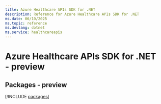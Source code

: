 ```yaml
---
title: Azure Healthcare APIs SDK for .NET
description: Reference for Azure Healthcare APIs SDK for .NET
ms.date: 06/10/2025
ms.topic: reference
ms.devlang: dotnet
ms.service: healthcareapis
---
```

# Azure Healthcare APIs SDK for .NET - preview
## Packages - preview
[!INCLUDE [packages](healthcare-apis-index.md)]